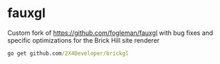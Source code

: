 # fauxgl

Custom fork of https://github.com/fogleman/fauxgl with bug fixes and specific optimizations for the Brick Hill site renderer

```cmd
go get github.com/2X4Developer/brickgl
```
